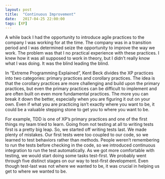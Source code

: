 ```yaml
---
layout: post
title:  "Continuous Improvement"
date:   2017-04-25 22:00:00
tags: [XP]
---
```


A while back I had the opportunity to introduce agile practices to the company I was working for at the time.  The company was in a transition period and I was determined seize the opportunity to improve the way we work.  The problem was that I no practical experience with these practices.  I knew how it was all supposed to work in theory, but I didn’t really know what I was doing.  It was the blind leading the blind.

In “Extreme Programming Explained”, Kent Beck divides the XP practices into two categories: primary practices and corollary practices.  The idea is that the corollary practices are more challenging and build upon the primary practices, but even the primary practices can be difficult to implement and are often built on even more fundamental practices.  The more you can break it down the better, especially when you are figuring it out on your own.  Even if what you are practicing isn’t exactly where you want to be, it could be a valuable stepping stone to get you to where you want to be.

For example, TDD is one of XP’s primary practices and one of the first things my team tried to learn.  Going from not testing at all to writing tests first is a pretty big leap.  So, we started off writing tests last.  We made plenty of mistakes.  Our first tests were too coupled to our code, so we learned to test behaviors rather than methods.  People weren’t remembering to run the tests before checking in the code, so we introduced continuous integration to run the test automatically.  As we got more comfortable with testing, we would start doing some tasks test-first.  We probably went through five distinct stages on our way to test-first development.  Even though test-last was not where we wanted to be, it was crucial in helping us get to where we wanted to be.

